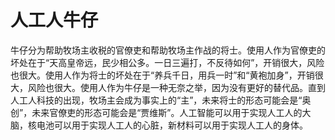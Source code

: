 # 人工人牛仔

牛仔分为帮助牧场主收税的官僚吏和帮助牧场主作战的将士。使用人作为官僚吏的坏处在于“天高皇帝远，民少相公多。一日三遍打，不反待如何”，开销很大，风险也很大。使用人作为将士的坏处在于“养兵千日，用兵一时”和“黄袍加身”，开销很大，风险也很大。使用人作为牛仔是一种无奈之举，因为没有更好的替代品。直到人工人科技的出现，牧场主会成为事实上的“主”，未来将士的形态可能会是“奥创”，未来官僚吏的形态可能会是“贾维斯”。人工智能可以用于实现人工人的大脑，核电池可以用于实现人工人的心脏，新材料可以用于实现人工人的身体。
